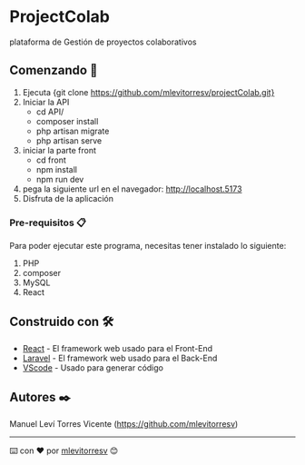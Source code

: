 # ProjectColab

plataforma de Gestión de proyectos colaborativos

## Comenzando 🚀

1. Ejecuta {git clone https://github.com/mlevitorresv/projectColab.git}
2. Iniciar la API
    - cd API/
    - composer install
    - php artisan migrate
    - php artisan serve
3. iniciar la parte front
    - cd front
    - npm install
    - npm run dev
4. pega la siguiente url en el navegador: http://localhost.5173
5. Disfruta de la aplicación


### Pre-requisitos 📋

Para poder ejecutar este programa, necesitas tener instalado lo siguiente:
1. PHP
2. composer
3. MySQL
4. React

## Construido con 🛠️

* [React](https://es.react.dev/) - El framework web usado para el Front-End
* [Laravel](https://laravel.com/) - El framework web usado para el Back-End
* [VScode](https://code.visualstudio.com/) - Usado para generar código

## Autores ✒️

Manuel Leví Torres Vicente (https://github.com/mlevitorresv)

---
⌨️ con ❤️ por [mlevitorresv](https://github.com/mlevitorresv) 😊
